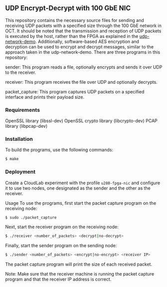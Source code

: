 ## UDP Encrypt-Decrypt with 100 GbE NIC
This repository contains the necessary source files for sending and receiving UDP packets with a specified size through the 100 GbE network in OCT. It should be noted that the transmission and reception of UDP packets is executed by the host, rather than the FPGA as explained in the [udp-network-demo](https://github.com/OCT-FPGA/udp-network-demo). 
Additionally, software-based AES encryption and decryption can be used to encrypt and decrypt messages, similar to the approach taken in the udp-network-demo. There are three programs in this repository:

sender: This program reads a file, optionally encrypts and sends it over UDP to the receiver. 

receiver: This program receives the file over UDP and optionally decrypts. 

packet_capture: This program captures UDP packets on a specified interface and prints their payload size.

### Requirements
OpenSSL library (libssl-dev)
OpenSSL crypto library (libcrypto-dev)
PCAP library (libpcap-dev)

### Installation
To build the programs, use the following commands:

```bash
$ make
```

### Deployment

Create a CloudLab experiment with the profile ```u280-fpga-nic``` and configure it to use two nodes, one designated as the sender and the other as the receiver.

Usage
To use the programs, first start the packet capture program on the receiving node:

```bash
$ sudo ./packet_capture
```
Next, start the receiver program on the receiving node:

```bash
$ ./receiver <number_of_packets> <decrypt|no-decrypt> 
```
Finally, start the sender program on the sending node:

```bash
$ ./sender <number_of_packets> <encrypt|no-encrypt> <receiver IP>
```

The packet capture program will print the size of each received packet.

Note: Make sure that the receiver machine is running the packet capture program and that the receiver IP address is correct.
